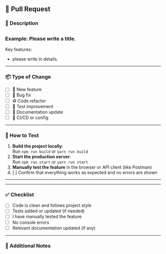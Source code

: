 ## 🔄 Pull Request

### 📌 Description

## <!-- A brief summary of the changes introduced in this PR -->

### Example: Please write a title.  
Key features:

- please write in details.

---

### 📦 Type of Change

<!-- Please select one -->

- [ ] 🚀 New feature
- [ ] 🐛 Bug fix
- [ ] ♻️ Code refactor
- [ ] 🧪 Test improvement
- [ ] 📄 Documentation update
- [ ] 🔧 CI/CD or config

---

### 🧪 How to Test

1. **Build the project locally**:  
   Run `npm run build` or `yarn run build`
2. **Start the production server**:  
   Run `npm run start` or `yarn run start`
3. **Manually test the feature** in the browser or API client (like Postman)
   <!-- Please check this checkbox if you were doing this -->
4. [ ] Confirm that everything works as expected and no errors are shown

---

---

### ✅ Checklist

- [ ] Code is clean and follows project style
- [ ] Tests added or updated (if needed)
- [ ] I have manually tested the feature
- [ ] No console errors
- [ ] Relevant documentation updated (if any)

---

### 🙋 Additional Notes

<!-- Please Add any additional context or screenshots if helpful -->
